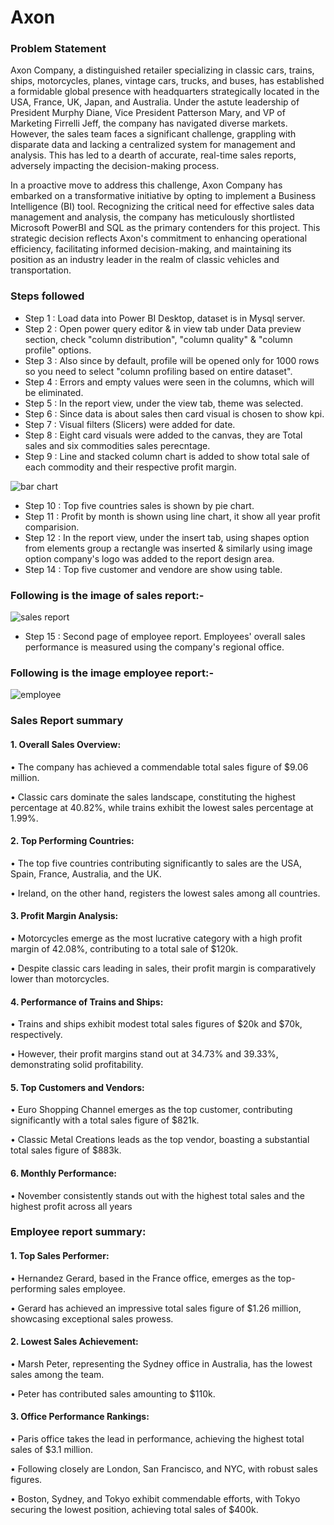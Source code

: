 
# Axon



### Problem Statement

Axon Company, a distinguished retailer specializing in classic cars, trains, ships, motorcycles, planes, vintage cars, 
trucks, and buses, has established a formidable global presence with headquarters strategically located in the 
USA, France, UK, Japan, and Australia. Under the astute leadership of President Murphy Diane, Vice President 
Patterson Mary, and VP of Marketing Firrelli Jeff, the company has navigated diverse markets. However, the sales 
team faces a significant challenge, grappling with disparate data and lacking a centralized system for 
management and analysis. This has led to a dearth of accurate, real-time sales reports, adversely impacting the 
decision-making process.

In a proactive move to address this challenge, Axon Company has embarked on a transformative initiative by 
opting to implement a Business Intelligence (BI) tool. Recognizing the critical need for effective sales data 
management and analysis, the company has meticulously shortlisted Microsoft PowerBI and SQL as the primary 
contenders for this project. This strategic decision reflects Axon's commitment to enhancing operational 
efficiency, facilitating informed decision-making, and maintaining its position as an industry leader in the realm 
of classic vehicles and transportation.



### Steps followed 

- Step 1 : Load data into Power BI Desktop, dataset is in Mysql server.
- Step 2 : Open power query editor & in view tab under Data preview section, check "column distribution", "column quality" & "column profile" options.
- Step 3 : Also since by default, profile will be opened only for 1000 rows so you need to select "column profiling based on entire dataset".
- Step 4 : Errors and empty values were seen in the columns, which will be eliminated.
- Step 5 : In the report view, under the view tab, theme was selected.
- Step 6 : Since data is about sales then card visual is chosen to show kpi. 
- Step 7 : Visual filters (Slicers) were added for date.
- Step 8 : Eight card visuals were added to the canvas, they are Total sales and six commodities sales perecntage.
- Step 9 : Line and stacked column chart is added to show total sale of each commodity and their respective profit margin.

![bar chart](https://github.com/aniketpawar123/Project-Axon/assets/123149177/4de51011-ded4-4d6d-83ef-0d60e60af8c2) 

- Step 10 : Top five countries sales is shown by pie chart.
- Step 11 : Profit by month is shown using line chart, it show all year profit comparision.
- Step 12 : In the report view, under the insert tab, using shapes option from elements group a rectangle was inserted & similarly using image option company's logo was added to the report design area. 
- Step 14 : Top five customer and vendore are show using table.
### Following is the image of sales report:-

![sales report](https://github.com/aniketpawar123/Project-Axon/assets/123149177/e25a9c36-c521-4d9a-9ef0-730c3f98e3f0)
        
- Step 15 : Second page of employee report. Employees' overall sales performance is measured using the company's regional office.

### Following is the image employee report:-

![employee](https://github.com/aniketpawar123/Project-Axon/assets/123149177/92a4fbd7-5311-4b62-b012-d9ee8be8309a)

### Sales Report summary

#### 1. Overall Sales Overview:

 • The company has achieved a commendable total sales figure of $9.06 million.
    
 • Classic cars dominate the sales landscape, constituting the highest percentage at 40.82%, while trains exhibit the lowest sales percentage at 1.99%.

#### 2. Top Performing Countries:

 • The top five countries contributing significantly to sales are the USA, Spain, France, Australia, and the UK.
    
 • Ireland, on the other hand, registers the lowest sales among all countries.

#### 3. Profit Margin Analysis:

 • Motorcycles emerge as the most lucrative category with a high profit margin of 42.08%, contributing to a total sale of $120k.
    
 • Despite classic cars leading in sales, their profit margin is comparatively lower than motorcycles.

#### 4. Performance of Trains and Ships:

 • Trains and ships exhibit modest total sales figures of $20k and $70k, respectively.
    
 • However, their profit margins stand out at 34.73% and 39.33%, demonstrating solid profitability.

#### 5. Top Customers and Vendors:

 • Euro Shopping Channel emerges as the top customer, contributing significantly with a total sales figure of $821k.
    
 • Classic Metal Creations leads as the top vendor, boasting a substantial total sales figure of $883k.

####  6. Monthly Performance:
 
 • November consistently stands out with the highest total sales and the highest profit across all years

### Employee report summary:

#### 1. Top Sales Performer:

 • Hernandez Gerard, based in the France office, emerges as the top-performing sales employee.
    
• Gerard has achieved an impressive total sales figure of $1.26 million, showcasing exceptional sales 
prowess.

#### 2. Lowest Sales Achievement:

 • Marsh Peter, representing the Sydney office in Australia, has the lowest sales among the team.
    
 • Peter has contributed sales amounting to $110k.

#### 3. Office Performance Rankings:

 • Paris office takes the lead in performance, achieving the highest total sales of $3.1 million.
    
 • Following closely are London, San Francisco, and NYC, with robust sales figures.
    
 • Boston, Sydney, and Tokyo exhibit commendable efforts, with Tokyo securing the lowest position, achieving total sales of $400k.
